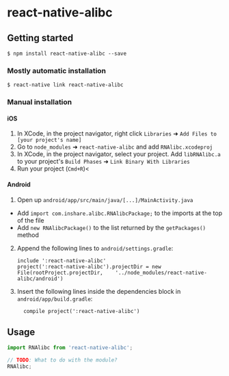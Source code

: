 
# react-native-alibc

## Getting started

`$ npm install react-native-alibc --save`

### Mostly automatic installation

`$ react-native link react-native-alibc`

### Manual installation


#### iOS

1. In XCode, in the project navigator, right click `Libraries` ➜ `Add Files to [your project's name]`
2. Go to `node_modules` ➜ `react-native-alibc` and add `RNAlibc.xcodeproj`
3. In XCode, in the project navigator, select your project. Add `libRNAlibc.a` to your project's `Build Phases` ➜ `Link Binary With Libraries`
4. Run your project (`Cmd+R`)<

#### Android

1. Open up `android/app/src/main/java/[...]/MainActivity.java`
  - Add `import com.inshare.alibc.RNAlibcPackage;` to the imports at the top of the file
  - Add `new RNAlibcPackage()` to the list returned by the `getPackages()` method
2. Append the following lines to `android/settings.gradle`:
  	```
  	include ':react-native-alibc'
  	project(':react-native-alibc').projectDir = new File(rootProject.projectDir, 	'../node_modules/react-native-alibc/android')
  	```
3. Insert the following lines inside the dependencies block in `android/app/build.gradle`:
  	```
      compile project(':react-native-alibc')
  	```


## Usage
```javascript
import RNAlibc from 'react-native-alibc';

// TODO: What to do with the module?
RNAlibc;
```
  